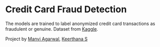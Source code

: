 # Credit Card Fraud Detection

The models are trained to label anonymized credit card transactions as fraudulent or genuine. Dataset from [Kaggle](https://www.kaggle.com/dalpozz/creditcardfraud). 

Project by [Manvi Agarwal](https://github.com/Manvi-16), [Keerthana S](https://github.com/)



